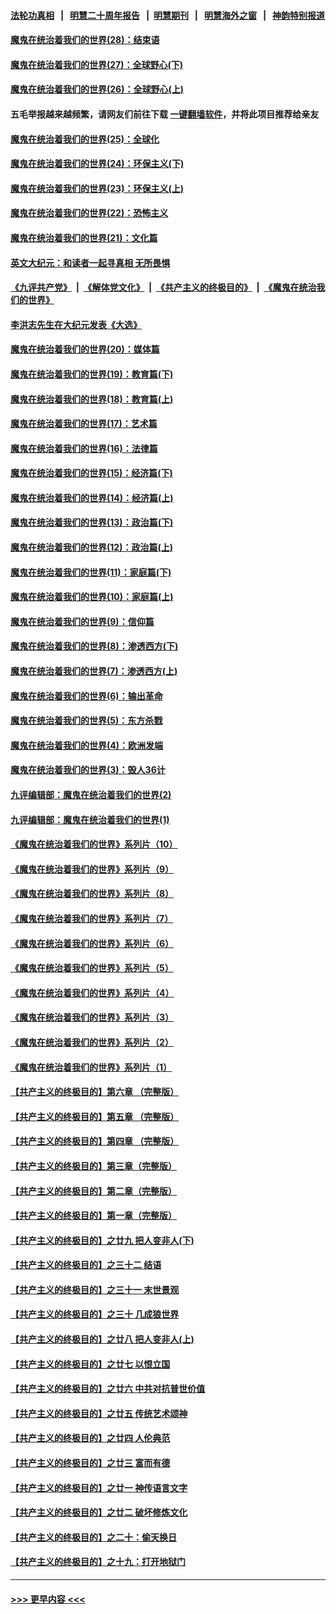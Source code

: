 #### [法轮功真相](https://github.com/gfw-breaker/truth/blob/master/README.md?t=0) &nbsp;&nbsp;|&nbsp;&nbsp; [明慧二十周年报告](https://github.com/gfw-breaker/mh-reports/blob/master/README.md?t=0) &nbsp;&nbsp;|&nbsp;&nbsp;[明慧期刊](https://github.com/gfw-breaker/mh-qikan) &nbsp;&nbsp;|&nbsp;&nbsp; [明慧海外之窗](https://github.com/gfw-breaker/mh-news/blob/master/README.md?t=0) &nbsp;&nbsp;|&nbsp;&nbsp; [神韵特别报道](https://github.com/gfw-breaker/mh-news/blob/master/shenyun.md?t=0)
#### [魔鬼在统治着我们的世界(28)：结束语](../pages/nsc422/n10936246.md?t=07082001) 
#### [魔鬼在统治着我们的世界(27)：全球野心(下)](../pages/nsc422/n10928319.md?t=07082001) 
#### [魔鬼在统治着我们的世界(26)：全球野心(上)](../pages/nsc422/n10900318.md?t=07082001) 
#### 五毛举报越来越频繁，请网友们前往下载 [一键翻墙软件](https://github.com/gfw-breaker/ssr-accounts)，并将此项目推荐给亲友
#### [魔鬼在统治着我们的世界(25)：全球化](../pages/nsc422/n10788205.md?t=07082001) 
#### [魔鬼在统治着我们的世界(24)：环保主义(下)](../pages/nsc422/n10695307.md?t=07082001) 
#### [魔鬼在统治着我们的世界(23)：环保主义(上)](../pages/nsc422/n10688613.md?t=07082001) 
#### [魔鬼在统治着我们的世界(22)：恐怖主义](../pages/nsc422/n10614727.md?t=07082001) 
#### [魔鬼在统治着我们的世界(21)：文化篇](../pages/nsc422/n10597706.md?t=07082001) 
#### [英文大纪元：和读者一起寻真相 无所畏惧](../pages/nsc422/n12542027.md?t=07082001) 
#### [《九评共产党》](https://github.com/begood0513/9ping.md/blob/master/README.md) &nbsp;|&nbsp; [《解体党文化》](../../../../jtdwh.md/blob/master/README.md)  &nbsp;|&nbsp; [《共产主义的终极目的》](../../../../gczydzjmd.md/blob/master/README.md) &nbsp;|&nbsp; [《魔鬼在统治我们的世界》](../../../../mgztzwmdsj.md/blob/master/README.md) 
#### [李洪志先生在大纪元发表《大选》](../pages/nsc422/n12534746.md?t=07082001) 
#### [魔鬼在统治着我们的世界(20)：媒体篇](../pages/nsc422/n10586579.md?t=07082001) 
#### [魔鬼在统治着我们的世界(19)：教育篇(下)](../pages/nsc422/n10564808.md?t=07082001) 
#### [魔鬼在统治着我们的世界(18)：教育篇(上)](../pages/nsc422/n10526970.md?t=07082001) 
#### [魔鬼在统治着我们的世界(17)：艺术篇](../pages/nsc422/n10499093.md?t=07082001) 
#### [魔鬼在统治着我们的世界(16)：法律篇](../pages/nsc422/n10485969.md?t=07082001) 
#### [魔鬼在统治着我们的世界(15)：经济篇(下)](../pages/nsc422/n10469975.md?t=07082001) 
#### [魔鬼在统治着我们的世界(14)：经济篇(上)](../pages/nsc422/n10457370.md?t=07082001) 
#### [魔鬼在统治着我们的世界(13)：政治篇(下)](../pages/nsc422/n10448270.md?t=07082001) 
#### [魔鬼在统治着我们的世界(12)：政治篇(上)](../pages/nsc422/n10444576.md?t=07082001) 
#### [魔鬼在统治着我们的世界(11)：家庭篇(下)](../pages/nsc422/n10440961.md?t=07082001) 
#### [魔鬼在统治着我们的世界(10)：家庭篇(上)](../pages/nsc422/n10435448.md?t=07082001) 
#### [魔鬼在统治着我们的世界(9)：信仰篇](../pages/nsc422/n10432159.md?t=07082001) 
#### [魔鬼在统治着我们的世界(8)：渗透西方(下)](../pages/nsc422/n10429603.md?t=07082001) 
#### [魔鬼在统治着我们的世界(7)：渗透西方(上)](../pages/nsc422/n10426013.md?t=07082001) 
#### [魔鬼在统治着我们的世界(6)：输出革命](../pages/nsc422/n10421536.md?t=07082001) 
#### [魔鬼在统治着我们的世界(5)：东方杀戮](../pages/nsc422/n10417707.md?t=07082001) 
#### [魔鬼在统治着我们的世界(4)：欧洲发端](../pages/nsc422/n10414890.md?t=07082001) 
#### [魔鬼在统治着我们的世界(3)：毁人36计](../pages/nsc422/n10411583.md?t=07082001) 
#### [九评编辑部：魔鬼在统治着我们的世界(2)](../pages/nsc422/n10410036.md?t=07082001) 
#### [九评编辑部：魔鬼在统治着我们的世界(1)](../pages/nsc422/n10406825.md?t=07082001) 
#### [《魔鬼在统治着我们的世界》系列片（10）](../pages/nsc422/n12292670.md?t=07082001) 
#### [《魔鬼在统治着我们的世界》系列片（9）](../pages/nsc422/n12290859.md?t=07082001) 
#### [《魔鬼在统治着我们的世界》系列片（8）](../pages/nsc422/n12287445.md?t=07082001) 
#### [《魔鬼在统治着我们的世界》系列片（7）](../pages/nsc422/n12283425.md?t=07082001) 
#### [《魔鬼在统治着我们的世界》系列片（6）](../pages/nsc422/n12282314.md?t=07082001) 
#### [《魔鬼在统治着我们的世界》系列片（5）](../pages/nsc422/n12281419.md?t=07082001) 
#### [《魔鬼在统治着我们的世界》系列片（4）](../pages/nsc422/n12274024.md?t=07082001) 
#### [《魔鬼在统治着我们的世界》系列片（3）](../pages/nsc422/n12271322.md?t=07082001) 
#### [《魔鬼在统治着我们的世界》系列片（2）](../pages/nsc422/n12269049.md?t=07082001) 
#### [《魔鬼在统治着我们的世界》系列片（1）](../pages/nsc422/n12267575.md?t=07082001) 
#### [【共产主义的终极目的】第六章 （完整版）](../pages/nsc422/n11428913.md?t=07082001) 
#### [【共产主义的终极目的】第五章 （完整版）](../pages/nsc422/n11428912.md?t=07082001) 
#### [【共产主义的终极目的】第四章 （完整版）](../pages/nsc422/n11428907.md?t=07082001) 
#### [【共产主义的终极目的】第三章（完整版）](../pages/nsc422/n11428848.md?t=07082001) 
#### [【共产主义的终极目的】第二章（完整版）](../pages/nsc422/n11428831.md?t=07082001) 
#### [【共产主义的终极目的】第一章（完整版）](../pages/nsc422/n11417651.md?t=07082001) 
#### [【共产主义的终极目的】之廿九 把人变非人(下)](../pages/nsc422/n11344140.md?t=07082001) 
#### [【共产主义的终极目的】之三十二 结语](../pages/nsc422/n11360535.md?t=07082001) 
#### [【共产主义的终极目的】之三十一 末世景观](../pages/nsc422/n11351129.md?t=07082001) 
#### [【共产主义的终极目的】之三十 几成狼世界](../pages/nsc422/n11348280.md?t=07082001) 
#### [【共产主义的终极目的】之廿八 把人变非人(上)](../pages/nsc422/n11340492.md?t=07082001) 
#### [【共产主义的终极目的】之廿七 以恨立国](../pages/nsc422/n11336944.md?t=07082001) 
#### [【共产主义的终极目的】之廿六 中共对抗普世价值](../pages/nsc422/n11324785.md?t=07082001) 
#### [【共产主义的终极目的】之廿五 传统艺术颂神](../pages/nsc422/n11296396.md?t=07082001) 
#### [【共产主义的终极目的】之廿四 人伦典范](../pages/nsc422/n11296397.md?t=07082001) 
#### [【共产主义的终极目的】之廿三 富而有德](../pages/nsc422/n11283598.md?t=07082001) 
#### [【共产主义的终极目的】之廿一 神传语言文字](../pages/nsc422/n11263265.md?t=07082001) 
#### [【共产主义的终极目的】之廿二 破坏修炼文化](../pages/nsc422/n11245728.md?t=07082001) 
#### [【共产主义的终极目的】之二十：偷天换日](../pages/nsc422/n11238846.md?t=07082001) 
#### [【共产主义的终极目的】之十九：打开地狱门](../pages/nsc422/n11206376.md?t=07082001) 

----
#### [ >>> 更早内容 <<< ](../indexes/nsc422-earlier.md)

